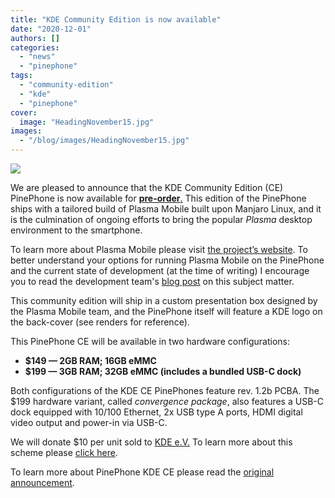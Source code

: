 ```yaml
---
title: "KDE Community Edition is now available"
date: "2020-12-01"
authors: []
categories:
  - "news"
  - "pinephone"
tags: 
  - "community-edition"
  - "kde"
  - "pinephone"
cover: 
  image: "HeadingNovember15.jpg"
images:
  - "/blog/images/HeadingNovember15.jpg"
---
```


![](/blog/images/HeadingNovember15.jpg)

We are pleased to announce that the KDE Community Edition (CE) PinePhone is now available for [**pre-order**.](https://pine64.com/product-category/smartphones/) This edition of the PinePhone ships with a tailored build of Plasma Mobile built upon Manjaro Linux, and it is the culmination of ongoing efforts to bring the popular _Plasma_ desktop environment to the smartphone. 

To learn more about Plasma Mobile please visit [the project’s website](https://www.plasma-mobile.org/). To better understand your options for running Plasma Mobile on the PinePhone and the current state of development (at the time of writing) I encourage you to read the development team's [blog post](https://www.plasma-mobile.org/2020/12/01/pinephone-kde-community-edition.html) on this subject matter.  

This community edition will ship in a custom presentation box designed by the Plasma Mobile team, and the PinePhone itself will feature a KDE logo on the back-cover (see renders for reference).

This PinePhone CE will be available in two hardware configurations:

- **$149 — 2GB RAM; 16GB eMMC**
- **$199 — 3GB RAM; 32GB eMMC (includes a bundled USB-C dock)**

Both configurations of the KDE CE PinePhones feature rev. 1.2b PCBA. The $199 hardware variant, called _convergence package_, also features a USB-C dock equipped with 10/100 Ethernet, 2x USB type A ports, HDMI digital video output and power-in via USB-C.

We will donate $10 per unit sold to [KDE e.V.](https://ev.kde.org/) To learn more about this scheme please [click here](https://www.pine64.org/2019/08/19/its-time-to-start-giving-back/).

To learn more about PinePhone KDE CE please read the [original announcement](https://www.pine64.org/2020/11/15/november-update-kde-pinephone-ce-and-a-peek-into-the-future/).
